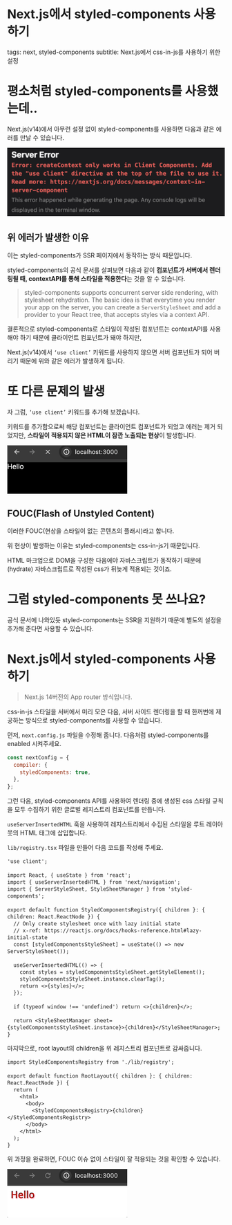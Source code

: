 # Next.js에서 styled-components 사용하기

tags: next, styled-components
subtitle: Next.js에서 css-in-js를 사용하기 위한 설정

# 평소처럼 styled-components를 사용했는데..

Next.js(v14)에서 아무런 설정 없이 styled-components를 사용하면 다음과 같은 에러를 만날 수 있습니다.

![스크린샷 2024-01-12 오전 9.03.54.png](./img/9.03.54.png)

## 위 에러가 발생한 이유

이는 styled-components가 SSR 페이지에서 동작하는 방식 때문입니다.

styled-components의 공식 문서를 살펴보면 다음과 같이 **컴포넌트가 서버에서 렌더링될 때, contextAPI를 통해 스타일을 적용한다**는 것을 알 수 있습니다.

> styled-components supports concurrent server side rendering, with stylesheet rehydration. The basic idea is that everytime you render your app on the server, you can create a `ServerStyleSheet` and add a provider to your React tree, that accepts styles via a context API.

결론적으로 styled-components로 스타일이 작성된 컴포넌트는 contextAPI를 사용해야 하기 때문에 클라이언트 컴포넌트가 돼야 하지만,

Next.js(v14)에서 `‘use client’` 키워드를 사용하지 않으면 서버 컴포넌트가 되어 버리기 때문에 위와 같은 에러가 발생하게 됩니다.

# 또 다른 문제의 발생

자 그럼, `‘use client’` 키워드를 추가해 보겠습니다.

키워드를 추가함으로써 해당 컴포넌트는 클라이언트 컴포넌트가 되었고 에러는 제거 되었지만, **스타일이 적용되지 않은 HTML이 잠깐 노출되는 현상**이 발생합니다.

![fouc.gif](./img/fouc.gif)

## FOUC(Flash of Unstyled Content)

이러한 FOUC(현상을 스타일이 없는 콘텐츠의 플래시)라고 합니다.

위 현상이 발생하는 이유는 styled-components는 css-in-js기 때문입니다.

HTML 마크업으로 DOM을 구성한 다음에야 자바스크립트가 동작하기 때문에(hydrate) 자바스크립트로 작성된 css가 뒤늦게 적용되는 것이죠.

# 그럼 styled-components 못 쓰나요?

공식 문서에 나와있듯 styled-components는 SSR을 지원하기 때문에 별도의 설정을 추가해 준다면 사용할 수 있습니다.

# Next.js에서 styled-components 사용하기

> Next.js 14버전의 App router 방식입니다.

css-in-js 스타일을 서버에서 미리 모은 다음, 서버 사이드 렌더링을 할 때 한꺼번에 제공하는 방식으로 styled-components를 사용할 수 있습니다.

먼저, `next.config.js` 파일을 수정해 줍니다. 다음처럼 styled-components를 enabled 시켜주세요.

```jsx
const nextConfig = {
  compiler: {
    styledComponents: true,
  },
};
```

그런 다음, styled-components API를 사용하여 렌더링 중에 생성된 css 스타일 규칙을 모두 수집하기 위한 글로벌 레지스트리 컴포넌트를 만듭니다.

`useServerInsertedHTML` 훅을 사용하여 레지스트리에서 수집된 스타일을 루트 레이아웃의 <head> HTML 태그에 삽입합니다.

`lib/registry.tsx` 파일을 만들어 다음 코드를 작성해 주세요.

```tsx
'use client';

import React, { useState } from 'react';
import { useServerInsertedHTML } from 'next/navigation';
import { ServerStyleSheet, StyleSheetManager } from 'styled-components';

export default function StyledComponentsRegistry({ children }: { children: React.ReactNode }) {
  // Only create stylesheet once with lazy initial state
  // x-ref: https://reactjs.org/docs/hooks-reference.html#lazy-initial-state
  const [styledComponentsStyleSheet] = useState(() => new ServerStyleSheet());

  useServerInsertedHTML(() => {
    const styles = styledComponentsStyleSheet.getStyleElement();
    styledComponentsStyleSheet.instance.clearTag();
    return <>{styles}</>;
  });

  if (typeof window !== 'undefined') return <>{children}</>;

  return <StyleSheetManager sheet={styledComponentsStyleSheet.instance}>{children}</StyleSheetManager>;
}
```

마지막으로, root layout의 children을 위 레지스트리 컴포넌트로 감싸줍니다.

```tsx
import StyledComponentsRegistry from './lib/registry';

export default function RootLayout({ children }: { children: React.ReactNode }) {
  return (
    <html>
      <body>
        <StyledComponentsRegistry>{children}</StyledComponentsRegistry>
      </body>
    </html>
  );
}
```

위 과정을 완료하면, FOUC 이슈 없이 스타일이 잘 적용되는 것을 확인할 수 있습니다.

![without-fouc.gif](./img/without-fouc.gif)
